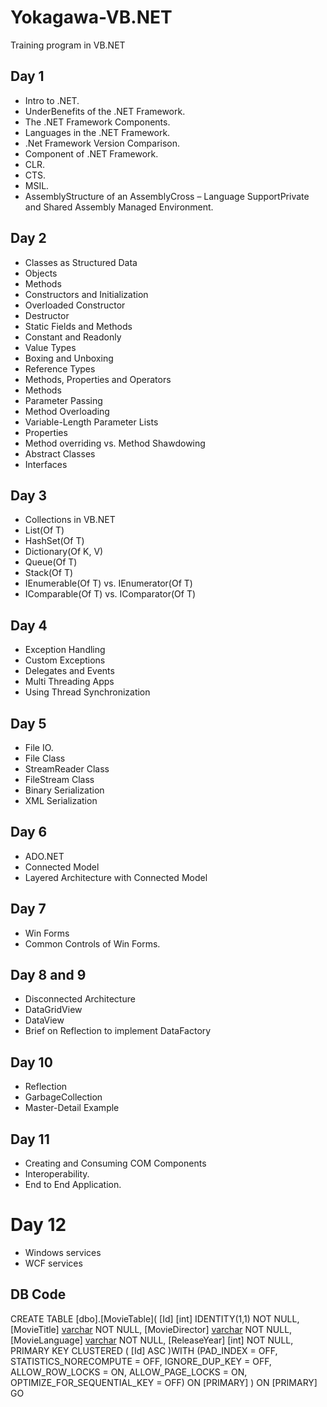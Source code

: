# Yokagawa-VB.NET
Training program in VB.NET

## Day 1
- Intro to .NET.
- UnderBenefits of the .NET Framework.
- The .NET Framework Components.
- Languages in the .NET Framework.
- .Net Framework Version Comparison.
- Component of .NET Framework.
- CLR.
- CTS.
- MSIL.
- AssemblyStructure of an AssemblyCross – Language SupportPrivate and Shared Assembly Managed Environment.
## Day 2
- Classes as Structured Data
- Objects
- Methods
- Constructors and Initialization
- Overloaded Constructor
- Destructor
- Static Fields and Methods
- Constant and Readonly
- Value Types
- Boxing and Unboxing
- Reference Types 
- Methods, Properties and Operators
- Methods
- Parameter Passing
- Method Overloading
- Variable-Length Parameter Lists
- Properties
- Method overriding vs. Method Shawdowing
- Abstract Classes
- Interfaces
## Day 3
- Collections in VB.NET
- List(Of T)
- HashSet(Of T)
- Dictionary(Of K, V)
- Queue(Of T)
- Stack(Of T)
- IEnumerable(Of T) vs. IEnumerator(Of T)
- IComparable(Of T) vs. IComparator(Of T)
## Day 4
- Exception Handling
- Custom Exceptions
- Delegates and Events
- Multi Threading Apps
- Using Thread Synchronization
## Day 5
- File IO.
- File Class
- StreamReader Class
- FileStream Class
- Binary Serialization
- XML Serialization
## Day 6
- ADO.NET
- Connected Model
- Layered Architecture with Connected Model
## Day 7
- Win Forms
- Common Controls of Win Forms.
## Day 8 and 9
- Disconnected Architecture
- DataGridView
- DataView
- Brief on Reflection to implement DataFactory
## Day 10
- Reflection
- GarbageCollection
- Master-Detail Example
## Day 11
- Creating and Consuming COM Components
- Interoperability.
- End to End Application.
# Day 12
- Windows services
- WCF services
## DB Code
CREATE TABLE [dbo].[MovieTable](
	[Id] [int] IDENTITY(1,1) NOT NULL,
	[MovieTitle] [varchar](100) NOT NULL,
	[MovieDirector] [varchar](100) NOT NULL,
	[MovieLanguage] [varchar](20) NOT NULL,
	[ReleaseYear] [int] NOT NULL,
PRIMARY KEY CLUSTERED 
(
	[Id] ASC
)WITH (PAD_INDEX = OFF, STATISTICS_NORECOMPUTE = OFF, IGNORE_DUP_KEY = OFF, ALLOW_ROW_LOCKS = ON, ALLOW_PAGE_LOCKS = ON, OPTIMIZE_FOR_SEQUENTIAL_KEY = OFF) ON [PRIMARY]
) ON [PRIMARY]
GO
